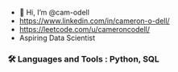 - 👋 Hi, I’m @cam-odell
- https://www.linkedin.com/in/cameron-o-dell/
- https://leetcode.com/u/cameroncodell/
- Aspiring Data Scientist
### :hammer_and_wrench: Languages and Tools : Python, SQL
<!---
cam-odell/cam-odell is a ✨ special ✨ repository because its `README.md` (this file) appears on your GitHub profile.
You can click the Preview link to take a look at your changes.
--->
